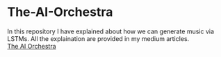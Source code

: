 # The-AI-Orchestra
In this repository I have explained about how we can generate music via LSTMs. All the explaination are provided in my medium articles.<br>
[The AI Orchestra](https://medium.com/@sayedebad.777/the-ai-orchestra-generating-melodies-with-lstm-models-part-1-9e1a6ca467f1)
